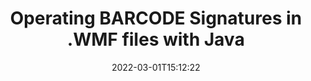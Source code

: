 ---
############################# Static ############################
layout: "auto-gen"
date: 2022-03-01T15:12:22
draft: false
otherformats: 
breadcrumb: Create BARCODE signature on WMF for Java

############################# Head ############################
head_title: "Adding BARCODE signatures in a WMF file with Java"
head_description: "Put BARCODE Signature on WMF file for Java using a few lines of code. Use the GroupDocs Document Signature API to sign dozens file formats."

############################# Header ############################
title: "Operating BARCODE Signatures in .WMF files with Java"
description: "How to add BARCODE Signature with a few lines of Java code"
bg_image: "https://cms.admin.containerize.com/templates/aspose/App_Themes/V3/images/bg/header1.png"
bg_overlay: false
button:
    enable: true

############################# SubMenu ############################
submenu:
    enable: true

    left:
        img_alt: "GroupDocs.Signature for Java"
        image: "https://cms.admin.containerize.com/templates/groupdocs/images/product-logos/90x90-noborder/groupdocs-signature-java.png"
        product: "GroupDocs.Signature"
        platform: "Java"



############################# About ############################
about:
    enable: true
    title: "About GroupDocs.Signature for Java API"
    content: |
        [GroupDocs.Signature for Java](https://products.groupdocs.com/signature/java/) is a advanced .NET API to electronically sign digital documents using various signature types such as text, image, barcode, QR-code, stamp, form-field and metadata. Users can load, edit, validate, save, remove, preview and search digital signatures within PDF, Microsoft Word, Excel worksheets, PowerPoint presentations, Adobe Photoshop, metafiles and image file formats, with additional support for customizing signature properties as needed.
    

overview:
    enable: true
    title: "Overview API"
    content: |
        Sign your WMF files with BARCODE signatures using Java easily. You can use just a couple of Java code lines in any platform of your choice like - Windows, Linux, macOS.
        You can put BARCODE on WMF file in a very convenient way and for free. Besides that it is possible to sign WMF files using advanced BARCODE options. 
        
        There are a lot of options features to sign WMF which you may use for your purposes:

        * BARCODE position on the page can be set up as absolutely as relatively;;
        * One BARCODE signature may be placed on specified pages of multi-page documents;;
        * A lot of additional signature features like color, size, border etc. are available..
        
        There are also saving options for signed WMF file:

        * after signing file might be saved with other supported format;
        * furthermore file can be encrypted with password or saved to memory stream.

        Signing WMF files with BARCODE provides vast amount opportunities for users. Moreover there is no need for any additional software installed - like MS Office, Open Office, Adobe Acrobat Reader etc.


############################# Steps ############################
steps:
    enable: true
    title_left: "Steps to sign WMF with BARCODE in Java"
    content_left: |
        [GroupDocs.Signature for Java](https://products.groupdocs.com/signature/java/) provides ability to sign WMF documents with BARCODE signatures quick and easily.
        
        * Create an instance of Signature class providing WMF file supposed to signing as path or memory stream
        * Instantiate SignOptions class and set all demanded data.
        * Invoke the Signature.Sign passing output WMF file or memory stream

    title_right: "System Requirements"
    content_right: |
        Documents signing with GroupDocs.Signature for Java can be performed in just a few simple steps. Our APIs are supported on all major platforms and operating systems. Before executing the code below, make sure you have the following prerequisites installed on your system.

        * Operating systems: Microsoft Windows, Linux, MacOS
        * Development environments: NetBeans, Intellij IDEA, Eclipse, etc.
        * Java runtime: J2SE 6.0 and above
        * Get the latest GroupDocs.Signature for Java from [Maven](https://repository.groupdocs.com/webapp/#/artifacts/browse/tree/General/repo/com/groupdocs/groupdocs-signature)
         
    code: |
        ```java    
        
        // Set up input WMF file
        string filePath = "input.wmf";
        // Set up output file
        string outputFilePath = "output.wmf";

        // Instantiate Signature for input file
        Signature signature = new Signature(filePath);

        // create barcode option with predefined barcode text
        BarcodeSignOptions options = new BarcodeSignOptions("John Smith");

        // setup Barcode encoding type
        options.setEncodeType(BarcodeTypes.PLANET);

        // set signature position
        options.setLeft(50);
        options.setTop(50);
        options.setWidth(200);
        options.setHeight(50);

        // sign WMF document
        SignResult result = signature.sign(outputFilePath, options);

        ```

demos:
    enable: true
    title: "Signing WMF documents with BARCODE Live Demo"
    content: |
       Sign WMF file with BARCODE signature right now by visiting the [GroupDocs.Signature App](https://products.groupdocs.app/signature/family) website. Free online demo waiting for you.
          

more_formats:
    enable: true
    title: "Other supported BARCODE signatures for Java"
    content: "You can also sign WMF with other signature types. Please see the list below."
       
       
back_to_top:
    enable: true
---